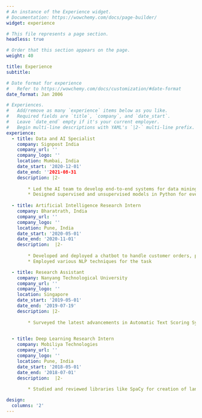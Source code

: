 ```yaml
---
# An instance of the Experience widget.
# Documentation: https://wowchemy.com/docs/page-builder/
widget: experience

# This file represents a page section.
headless: true

# Order that this section appears on the page.
weight: 40

title: Experience
subtitle:

# Date format for experience
#   Refer to https://wowchemy.com/docs/customization/#date-format
date_format: Jan 2006

# Experiences.
#   Add/remove as many `experience` items below as you like.
#   Required fields are `title`, `company`, and `date_start`.
#   Leave `date_end` empty if it's your current employer.
#   Begin multi-line descriptions with YAML's `|2-` multi-line prefix.
experience:
  - title: Data and AI Specialist
    company: Signpost India
    company_url: ''
    company_logo: ''
    location: Mumbai, India
    date_start: '2020-12-01'
    date_end: ''2021-08-31
    description: |2-
        
        * Led the AI team to develop end-to-end systems for data mining and data analytics applications. Utilised tools like BigQuery, Google Data Studio, siren.io, and KNIME to preprocess, visualise, and train machine learning models on the data.
        * Designed supervised and unsupervised models in Python for event extraction from textual data.
        
  - title: Artificial Intelligence Research Intern
    company: Bharatrath, India
    company_url: ''
    company_logo: ''
    location: Pune, India
    date_start: '2020-05-01'
    date_end: '2020-11-01'
    description:  |2-
           
        * Developed and deployed a chatbot to handle customer orders, perform spellcheck and process quantities, and generate bills
        * Employed various NLP techniques for the task

  - title: Research Assistant
    company: Nanyang Technological University
    company_url: ''
    company_logo: ''
    location: Singapore
    date_start: '2019-05-01'
    date_end: '2019-07-19'
    description: |2-
      
        * Surveyed the latest advancements in Automatic Text Scoring Systems and developed own model using a novel hybrid Siamese Bi-LSTM network. Published the research and the results at IEEE TALE 2019

      
  - title: Deep Learning Research Intern
    company: Mobiliya Technologies
    company_url: ''
    company_logo: ''
    location: Pune, India
    date_start: '2018-05-01'
    date_end: '2018-07-01'
    description:  |2-
         
        * Studied and reviewed libraries like SpaCy for creation of language models. Implemented Natural Language Processing models and libraries for Indian regional languages. Presented and published a research paper at the Springer IBICA-WICT 2018

design:
  columns: '2'
---
```

